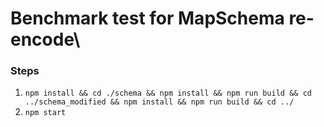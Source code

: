 # Benchmark test for MapSchema re-encode\

### Steps
1. `npm install && cd ./schema && npm install && npm run build && cd ../schema_modified && npm install && npm run build && cd ../`
2. `npm start`